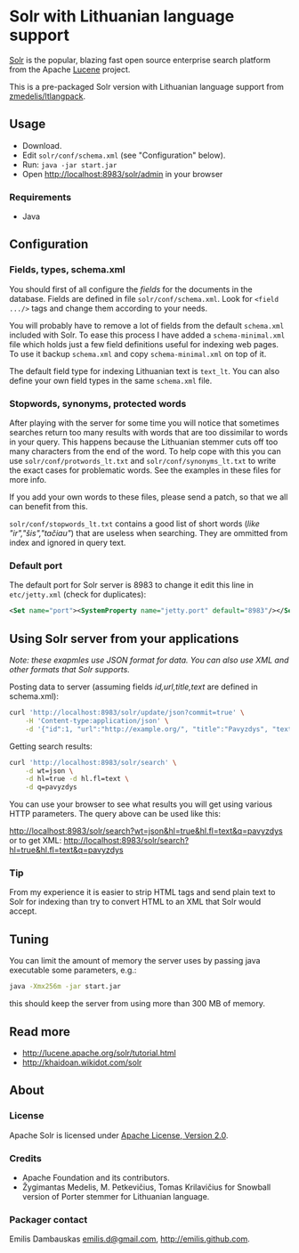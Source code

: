 # Solr with Lithuanian language support

[Solr](http://lucene.apache.org/solr/) is the popular, blazing fast open source enterprise search platform from the Apache [Lucene](http://lucene.apache.org/) project.

This is a pre-packaged Solr version with Lithuanian language support from [zmedelis/ltlangpack](https://github.com/zmedelis/ltlangpack).

## Usage

- Download.
- Edit `solr/conf/schema.xml` (see "Configuration" below).
- Run: `java -jar start.jar`
- Open <http://localhost:8983/solr/admin> in your browser

### Requirements

- Java

## Configuration

### Fields, types, schema.xml

You should first of all configure the *fields* for the documents in the database. Fields are defined in file `solr/conf/schema.xml`. Look for `<field .../>` tags and change them according to your needs.

You will probably have to remove a lot of fields from the default `schema.xml` included with Solr. To ease this process I have added a `schema-minimal.xml` file which holds just a few field definitions useful for indexing web pages. To use it backup `schema.xml` and copy `schema-minimal.xml` on top of it.

The default field type for indexing Lithuanian text is `text_lt`. You can also define your own field types in the same `schema.xml` file.

### Stopwords, synonyms, protected words

After playing with the server for some time you will notice that sometimes searches return too many results with words that are too dissimilar to words in your query. This happens because the Lithuanian stemmer cuts off too many characters from the end of the word. To help cope with this you can use `solr/conf/protwords_lt.txt` and `solr/conf/synonyms_lt.txt` to write the exact cases for problematic words. See the examples in these files for more info.

If you add your own words to these files, please send a patch, so that we all can benefit from this.

`solr/conf/stopwords_lt.txt` contains a good list of short words (*like "ir","šis","tačiau"*) that are useless when searching. They are ommitted from index and ignored in query text.

### Default port

The default port for Solr server is 8983 to change it edit this line in `etc/jetty.xml` (check for duplicates):

```xml
<Set name="port"><SystemProperty name="jetty.port" default="8983"/></Set>
```

## Using Solr server from your applications

*Note: these exapmles use JSON format for data. You can also use XML and other formats that Solr supports.*

Posting data to server (assuming fields *id,url,title,text* are defined in schema.xml):

```sh
curl 'http://localhost:8983/solr/update/json?commit=true' \
    -H 'Content-type:application/json' \
    -d '{"id":1, "url":"http://example.org/", "title":"Pavyzdys", "text":"Pavyzdinis dokumentas."}'
```

Getting search results:

```sh
curl 'http://localhost:8983/solr/search' \
    -d wt=json \
    -d hl=true -d hl.fl=text \
    -d q=pavyzdys
```

You can use your browser to see what results you will get using various HTTP parameters. The query above can be used like this:

<http://localhost:8983/solr/search?wt=json&hl=true&hl.fl=text&q=pavyzdys>
or to get XML:
<http://localhost:8983/solr/search?hl=true&hl.fl=text&q=pavyzdys>

### Tip

From my experience it is easier to strip HTML tags and send plain text to Solr for indexing than try to convert HTML to an XML that Solr would accept.

## Tuning

You can limit the amount of memory the server uses by passing java executable some parameters, e.g.:

```sh
java -Xmx256m -jar start.jar
```

this should keep the server from using more than 300 MB of memory.

## Read more

- <http://lucene.apache.org/solr/tutorial.html>
- <http://khaidoan.wikidot.com/solr>

## About

### License

Apache Solr is licensed under [Apache License, Version 2.0](http://www.apache.org/licenses/LICENSE-2.0).

### Credits

- Apache Foundation and its contributors.
- Žygimantas Medelis, M. Petkevičius, Tomas Krilavičius for Snowball version of Porter stemmer for Lithuanian language.

### Packager contact

Emilis Dambauskas <emilis.d@gmail.com>, <http://emilis.github.com>.

